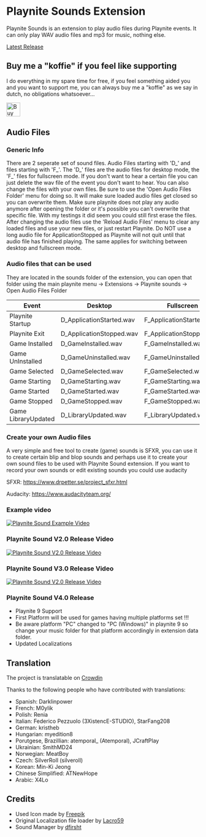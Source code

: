 # Playnite Sounds Extension
Playnite Sounds is an extension to play audio files during Playnite events. 
It can only play WAV audio files and mp3 for music, nothing else.

[Latest Release](https://github.com/joyrider3774/PlayniteSound/releases/latest)

## Buy me a "koffie" if you feel like supporting 
I do everything in my spare time for free, if you feel something aided you and you want to support me, you can always buy me a "koffie" as we say in dutch, no obligations whatsoever...

<a href='https://ko-fi.com/Q5Q3BKI5S' target='_blank'><img height='36' style='border:0px;height:36px;' src='https://cdn.ko-fi.com/cdn/kofi2.png?v=3' border='0' alt='Buy Me a Coffee at ko-fi.com' /></a>

## Audio Files

### Generic Info
There are 2 seperate set of sound files. Audio Files starting with 'D_' and files starting with 'F_'. 
The 'D_' files are the audio files for desktop mode, the 'F_' files for fullscreen mode.
If you don't want to hear a certain file you can just delete the wav file of the event you don't want to hear.
You can also change the files with your own files. Be sure to use the 'Open Audio Files Folder' menu for doing so.
It will make sure loaded audio files get closed so you can overwrite them. Make sure playnite does not play any audio	anymore after opening the folder or it's possible you can't overwrite that specific file. With my testings it did seem you could still first erase the files. After changing the audio files use the 'Reload Audio Files' menu to clear any loaded files and use your new files, or just restart Playnite. Do NOT use a long audio file for ApplicationStopped as Playnite will not quit until that audio file has finished playing. The same applies for switching between desktop and fullscreen mode.

### Audio files that can be used
They are located in the sounds folder of the extension, you can open that folder using the main playnite menu -> Extensions -> Playnite sounds -> Open Audio Files Folder

| Event         | Desktop       | Fullscreen |
| ------------- |---------------|-------|
| Playnite Startup | D_ApplicationStarted.wav | F_ApplicationStarted.wav |
| Playnite Exit     | D_ApplicationStopped.wav | F_ApplicationStopped.wav |
| Game Installed | D_GameInstalled.wav | F_GameInstalled.wav |
| Game UnInstalled | D_GameUninstalled.wav | F_GameUninstalled.wav |
| Game Selected | D_GameSelected.wav |  F_GameSelected.wav |
| Game Starting | D_GameStarting.wav | F_GameStarting.wav |
| Game Started | D_GameStarted.wav | F_GameStarted.wav |
| Game Stopped | D_GameStopped.wav | F_GameStopped.wav |
| Game LibraryUpdated | D_LibraryUpdated.wav | F_LibraryUpdated.wav |

### Create your own Audio files
A very simple and free tool to create (game) sounds is SFXR, you can use it to create certain blip and blop sounds and perhaps use it to create your own sound files to be used with Playnite Sound extension. If you want to record your own sounds or edit existing sounds you could use audacity

SFXR: https://www.drpetter.se/project_sfxr.html

Audacity: https://www.audacityteam.org/

### Example video
[![Playnite Sound Example Video](http://img.youtube.com/vi/zXzSdLrOmtw/0.jpg)](http://www.youtube.com/watch?v=zXzSdLrOmtw "Playnite Sound Example Video")

### Playnite Sound V2.0 Release Video
[![Playnite Sound V2.0 Release Video](http://img.youtube.com/vi/iTZ9JbswN3M/0.jpg)](https://youtu.be/iTZ9JbswN3M "Playnite Sound V2.0 Release Video")

### Playnite Sound V3.0 Release Video
[![Playnite Sound V2.0 Release Video](http://img.youtube.com/vi/NL1c7puTPz8/0.jpg)](https://youtu.be/NL1c7puTPz8 "Playnite Sound V3.0 Release Video")

### Playnite Sound V4.0 Release
* Playnite 9 Support
* First Platform will be used for games having multiple platforms set !!!
* Be aware platform "PC" changed to "PC (Windows)" in playnite 9 so change your music folder for that platform accordingly in extension data folder.
* Updated Localizations


## Translation
The project is translatable on [Crowdin](https://crowdin.com/project/playnite-game-speak)

Thanks to the following people who have contributed with translations:
* Spanish: Darklinpower
* French: M0ylik
* Polish: Renia
* Italian: Federico Pezzuolo (3XistencE-STUDIO), StarFang208
* German: kristheb
* Hungarian: myedition8
* Porutgese, Brazillian: atemporal_ (Atemporal), JCraftPlay 
* Ukrainian: SmithMD24
* Norwegian: MeatBoy 
* Czech: SilverRoll (silveroll)
* Korean: Min-Ki Jeong
* Chinese Simplified: ATNewHope
* Arabic: X4Lo

## Credits
* Used Icon made by [Freepik](http://www.freepik.com/)
* Original Localization file loader by [Lacro59](https://github.com/Lacro59)
* Sound Manager by [dfirsht](https://github.com/dfirsht)
